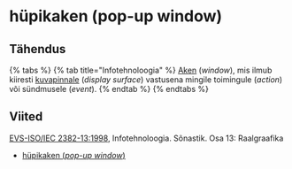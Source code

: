 # hüpikaken (pop-up window)

## Tähendus

{% tabs %}
{% tab title="Infotehnoloogia" %}
[Aken](aken-window.md) (_window_), mis ilmub kiiresti [kuvapinnale](kuvapind-display-surface.md) (_display surface_) vastusena mingile toimingule (_action_) või sündmusele (_event_).
{% endtab %}
{% endtabs %}

## Viited

[EVS-ISO/IEC 2382-13:1998](http://www.evs.ee/tooted/evs-iso-iec-2382-13-1998), Infotehnoloogia. Sõnastik. Osa 13: Raalgraafika

* [hüpikaken (_pop-up window_)](https://www.eki.ee/dict/its/index.cgi?Q=D2D0FB5B-6C03-1014-88DC-FC5F0DBED45A\&F=GUID\&C01=1\&C02=0\&C10=1)
